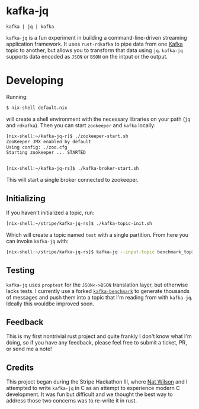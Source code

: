 kafka-jq
========

```
kafka | jq | kafka
````

`kafka-jq` is a fun experiment in building a command-line-driven streaming application framework. It uses `rust-rdkafka` to pipe data from one [Kafka](https://kafka.apache.org/) topic to another, but allows you to transform that data using `jq`. `kafka-jq` supports data encoded as `JSON` or `BSON` on the intput or the output.

# Developing

Running:

```sh
$ nix-shell default.nix
```

will create a shell environment with the necessary libraries on your path (`jq` and `rdkafka`). Then you can start `zookeeper` and `kafka` locally:

```sh
[nix-shell:~/kafka-jq-r]$ ./zookeeper-start.sh
ZooKeeper JMX enabled by default
Using config: ./zoo.cfg
Starting zookeeper ... STARTED


[nix-shell:~/kafka-jq-rs]$ ./kafka-broker-start.sh
```

This will start a single broker connected to zookeeper. 

## Initializing

If you haven't initialized a topic, run:

```sh
[nix-shell:~/stripe/kafka-jq-rs]$ ./kafka-topic-init.sh
```

Which will create a topic named `test` with a single partition. From here you can invoke `kafka-jq` with:

```sh
[nix-shell:~/stripe/kafka-jq-rs]$ kafka-jq --input-topic benchmark_topic_1KB:BSON --output-topic benchmark_topic_1KB-out:JSON --jq-expression '.key'
```

## Testing

`kafka-jq` uses `proptest` for the `JSON<->BSON` translation layer, but otherwise lacks tests. I currently use a forked [`kafka-benchmark`](https://github.com/fede1024/kafka-benchmark) to generate thousands of messages and push them into a topic that I'm reading from with `kafka-jq`. Ideally this wouldbe improved soon.

## Feedback

This is my first nontrivial rust project and quite frankly I don't know what I'm doing, so if you have any feedback, please feel free to submit a ticket, PR, or send me a note!

## Credits

This project began during the Stripe Hackathon III, where [Nat Wilson](http://natw.49fold.com/) and I attempted to write `kafka-jq` in C as an attempt to experience modern C development. It was fun but difficult and we thought the best way to address those two concerns was to re-write it in rust.
